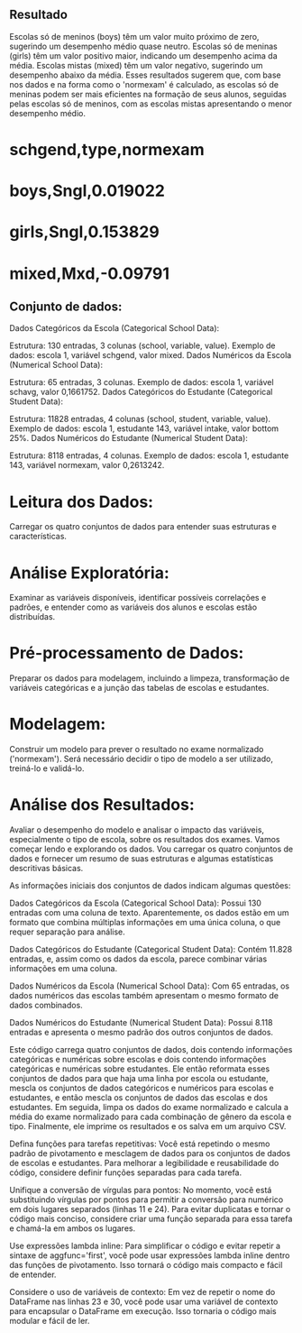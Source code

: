 ## Resultado

Escolas só de meninos (boys) têm um valor muito próximo de zero, sugerindo um desempenho médio quase neutro.
Escolas só de meninas (girls) têm um valor positivo maior, indicando um desempenho acima da média.
Escolas mistas (mixed) têm um valor negativo, sugerindo um desempenho abaixo da média.
Esses resultados sugerem que, com base nos dados e na forma como o 'normexam' é calculado, 
as escolas só de meninas podem ser mais eficientes na formação de seus alunos, seguidas pelas escolas só de meninos,
com as escolas mistas apresentando o menor desempenho médio.

# schgend,type,normexam
# boys,Sngl,0.019022
# girls,Sngl,0.153829
# mixed,Mxd,-0.09791

## Conjunto de dados:

Dados Categóricos da Escola (Categorical School Data):

Estrutura: 130 entradas, 3 colunas (school, variable, value).
Exemplo de dados: escola 1, variável schgend, valor mixed.
Dados Numéricos da Escola (Numerical School Data):

Estrutura: 65 entradas, 3 colunas.
Exemplo de dados: escola 1, variável schavg, valor 0,1661752.
Dados Categóricos do Estudante (Categorical Student Data):

Estrutura: 11828 entradas, 4 colunas (school, student, variable, value).
Exemplo de dados: escola 1, estudante 143, variável intake, valor bottom 25%.
Dados Numéricos do Estudante (Numerical Student Data):

Estrutura: 8118 entradas, 4 colunas.
Exemplo de dados: escola 1, estudante 143, variável normexam, valor 0,2613242.

# Leitura dos Dados:
Carregar os quatro conjuntos de dados para entender suas estruturas e características.

# Análise Exploratória: 
Examinar as variáveis disponíveis, identificar possíveis correlações e padrões, e entender como as variáveis dos alunos e escolas estão distribuídas.

# Pré-processamento de Dados: 
Preparar os dados para modelagem, incluindo a limpeza, transformação de variáveis categóricas e a junção das tabelas de escolas e estudantes.

# Modelagem: 

Construir um modelo para prever o resultado no exame normalizado ('normexam'). Será necessário decidir o tipo de modelo a ser utilizado, treiná-lo e validá-lo.

# Análise dos Resultados: 
Avaliar o desempenho do modelo e analisar o impacto das variáveis, especialmente o tipo de escola, sobre os resultados dos exames.
Vamos começar lendo e explorando os dados. Vou carregar os quatro conjuntos de dados e fornecer um resumo de suas estruturas e algumas estatísticas descritivas básicas.

As informações iniciais dos conjuntos de dados indicam algumas questões:

Dados Categóricos da Escola (Categorical School Data): Possui 130 entradas com uma coluna de texto. Aparentemente, os dados estão em um formato que combina múltiplas informações em uma única coluna, o que requer separação para análise.

Dados Categóricos do Estudante (Categorical Student Data): Contém 11.828 entradas, e, assim como os dados da escola, parece combinar várias informações em uma coluna.

Dados Numéricos da Escola (Numerical School Data): Com 65 entradas, os dados numéricos das escolas também apresentam o mesmo formato de dados combinados.

Dados Numéricos do Estudante (Numerical Student Data): Possui 8.118 entradas e apresenta o mesmo padrão dos outros conjuntos de dados.


Este código carrega quatro conjuntos de dados, dois contendo informações categóricas e numéricas sobre escolas e dois contendo informações categóricas
e numéricas sobre estudantes. Ele então reformata esses conjuntos de dados para que haja uma linha por escola ou estudante, mescla os conjuntos de
dados categóricos e numéricos para escolas e estudantes, e então mescla os conjuntos de dados das escolas e dos estudantes. Em seguida, limpa os dados 
do exame normalizado e calcula a média do exame normalizado para cada combinação de gênero da escola e tipo.
Finalmente, ele imprime os resultados e os salva em um arquivo CSV.

Defina funções para tarefas repetitivas: Você está repetindo o mesmo padrão de pivotamento e mesclagem de dados para os conjuntos de dados de escolas e estudantes. Para melhorar a legibilidade e reusabilidade do código, considere definir funções separadas para cada tarefa.

Unifique a conversão de vírgulas para pontos: No momento, você está substituindo vírgulas por pontos para permitir a conversão para numérico em dois lugares separados (linhas 11 e 24). Para evitar duplicatas e tornar o código mais conciso, considere criar uma função separada para essa tarefa e chamá-la em ambos os lugares.

Use expressões lambda inline: Para simplificar o código e evitar repetir a sintaxe de aggfunc='first', você pode usar expressões lambda inline dentro das funções de pivotamento. Isso tornará o código mais compacto e fácil de entender.

Considere o uso de variáveis de contexto: Em vez de repetir o nome do DataFrame nas linhas 23 e 30, você pode usar uma variável de contexto para encapsular o DataFrame em execução. Isso tornaria o código mais modular e fácil de ler.